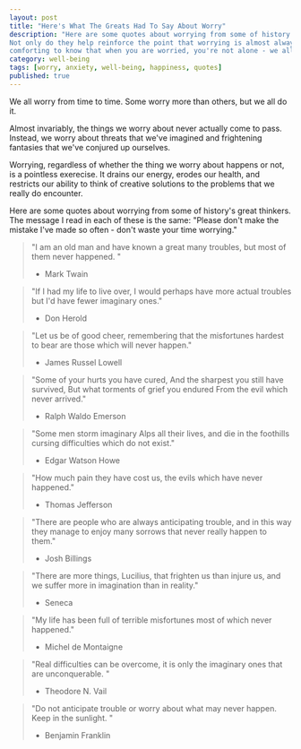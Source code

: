 ```yaml
---
layout: post
title: "Here's What The Greats Had To Say About Worry"
description: "Here are some quotes about worrying from some of history's great thinkers.
Not only do they help reinforce the point that worrying is almost always in vain, it's also 
comforting to know that when you are worried, you're not alone - we all do it from time to time."
category: well-being
tags: [worry, anxiety, well-being, happiness, quotes]
published: true
---
```


We all worry from time to time. Some worry more than others, but we all do it.

Almost invariably, the things we worry about never actually come to pass. Instead, we worry about threats that we've imagined and frightening fantasies that we've conjured up ourselves.

Worrying, regardless of whether the thing we worry about happens or not, is a pointless exerecise. It drains our energy, erodes our health, and restricts our ability to think of creative solutions to the problems that we really do encounter.

Here are some quotes about worrying from some of history's great thinkers. The message I read in each of these is the same: "Please don't make the mistake I've made so often - don't waste your time worrying."

> "I am an old man and have known a great many troubles, but most of them never happened. "<br>
>  - Mark Twain

> "If I had my life to live over, I would perhaps have more actual troubles but I'd have fewer imaginary ones."<br>
>  - Don Herold

> "Let us be of good cheer, remembering that the misfortunes hardest to bear are those which will never happen."<br>
>  - James Russel Lowell

> "Some of your hurts you have cured,
> And the sharpest you still have survived,
> But what torments of grief you endured
> From the evil which never arrived."<br>
> - Ralph Waldo Emerson

> "Some men storm imaginary Alps all their lives, and die in the foothills cursing difficulties which do not exist."<br>
> - Edgar Watson Howe

> "How much pain they have cost us, the evils which have never happened."<br>
> - Thomas Jefferson

> "There are people who are always anticipating trouble, and in this way they manage to enjoy many sorrows that never really happen to them."<br>
> - Josh Billings

> "There are more things, Lucilius, that frighten us than injure us, and we suffer more in imagination than in reality."<br>
> - Seneca

> "My life has been full of terrible misfortunes most of which never happened."<br>
> - Michel de Montaigne

> "Real difficulties can be overcome, it is only the imaginary ones that are unconquerable. " <br>
> - Theodore N. Vail

> "Do not anticipate trouble or worry about what may never happen.  Keep in the sunlight. "<br>
> - Benjamin Franklin